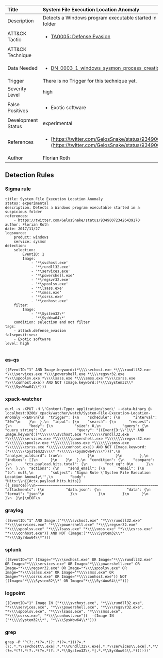 | Title                | System File Execution Location Anomaly                                                                                                                                                 |
|:---------------------|:------------------------------------------------------------------------------------------------------------------------------------------------------------|
| Description          | Detects a Windows program executable started in a suspicious folder                                                                                                                                           |
| ATT&amp;CK Tactic    | <ul><li>[TA0005: Defense Evasion](https://attack.mitre.org/tactics/TA0005)</li></ul>  |
| ATT&amp;CK Technique | <ul></ul>                             |
| Data Needed          | <ul><li>[DN_0003_1_windows_sysmon_process_creation](../Data_Needed/DN_0003_1_windows_sysmon_process_creation.md)</li></ul>                                                         |
| Trigger              |  There is no Trigger for this technique yet.  |
| Severity Level       | high                                                                                                                                                 |
| False Positives      | <ul><li>Exotic software</li></ul>                                                                  |
| Development Status   | experimental                                                                                                                                                |
| References           | <ul><li>[https://twitter.com/GelosSnake/status/934900723426439170](https://twitter.com/GelosSnake/status/934900723426439170)</li></ul>                                                          |
| Author               | Florian Roth                                                                                                                                                |


## Detection Rules

### Sigma rule

```
title: System File Execution Location Anomaly
status: experimental
description: Detects a Windows program executable started in a suspicious folder
references:
    - https://twitter.com/GelosSnake/status/934900723426439170
author: Florian Roth
date: 2017/11/27
logsource:
    product: windows
    service: sysmon
detection:
    selection:
        EventID: 1
        Image:
            - '*\svchost.exe'
            - '*\rundll32.exe'
            - '*\services.exe'
            - '*\powershell.exe'
            - '*\regsvr32.exe'
            - '*\spoolsv.exe'
            - '*\lsass.exe'
            - '*\smss.exe'
            - '*\csrss.exe'
            - '*\conhost.exe'
    filter:
        Image: 
            - '*\System32\*'
            - '*\SysWow64\*'
    condition: selection and not filter
tags:
    - attack.defense_evasion
falsepositives:
    - Exotic software
level: high


```




### es-qs
    
```
((EventID:"1" AND Image.keyword:(*\\\\svchost.exe *\\\\rundll32.exe *\\\\services.exe *\\\\powershell.exe *\\\\regsvr32.exe *\\\\spoolsv.exe *\\\\lsass.exe *\\\\smss.exe *\\\\csrss.exe *\\\\conhost.exe)) AND NOT (Image.keyword:(*\\\\System32\\* *\\\\SysWow64\\*)))
```


### xpack-watcher
    
```
curl -s -XPUT -H \'Content-Type: application/json\' --data-binary @- localhost:9200/_xpack/watcher/watch/System-File-Execution-Location-Anomaly <<EOF\n{\n  "trigger": {\n    "schedule": {\n      "interval": "30m"\n    }\n  },\n  "input": {\n    "search": {\n      "request": {\n        "body": {\n          "size": 0,\n          "query": {\n            "query_string": {\n              "query": "((EventID:\\"1\\" AND Image.keyword:(*\\\\\\\\svchost.exe *\\\\\\\\rundll32.exe *\\\\\\\\services.exe *\\\\\\\\powershell.exe *\\\\\\\\regsvr32.exe *\\\\\\\\spoolsv.exe *\\\\\\\\lsass.exe *\\\\\\\\smss.exe *\\\\\\\\csrss.exe *\\\\\\\\conhost.exe)) AND NOT (Image.keyword:(*\\\\\\\\System32\\\\* *\\\\\\\\SysWow64\\\\*)))",\n              "analyze_wildcard": true\n            }\n          }\n        },\n        "indices": []\n      }\n    }\n  },\n  "condition": {\n    "compare": {\n      "ctx.payload.hits.total": {\n        "not_eq": 0\n      }\n    }\n  },\n  "actions": {\n    "send_email": {\n      "email": {\n        "to": null,\n        "subject": "Sigma Rule \'System File Execution Location Anomaly\'",\n        "body": "Hits:\\n{{#ctx.payload.hits.hits}}{{_source}}\\n================================================================================\\n{{/ctx.payload.hits.hits}}",\n        "attachments": {\n          "data.json": {\n            "data": {\n              "format": "json"\n            }\n          }\n        }\n      }\n    }\n  }\n}\nEOF\n
```


### graylog
    
```
((EventID:"1" AND Image:("*\\\\svchost.exe" "*\\\\rundll32.exe" "*\\\\services.exe" "*\\\\powershell.exe" "*\\\\regsvr32.exe" "*\\\\spoolsv.exe" "*\\\\lsass.exe" "*\\\\smss.exe" "*\\\\csrss.exe" "*\\\\conhost.exe")) AND NOT (Image:("*\\\\System32\\*" "*\\\\SysWow64\\*")))
```


### splunk
    
```
((EventID="1" (Image="*\\\\svchost.exe" OR Image="*\\\\rundll32.exe" OR Image="*\\\\services.exe" OR Image="*\\\\powershell.exe" OR Image="*\\\\regsvr32.exe" OR Image="*\\\\spoolsv.exe" OR Image="*\\\\lsass.exe" OR Image="*\\\\smss.exe" OR Image="*\\\\csrss.exe" OR Image="*\\\\conhost.exe")) NOT ((Image="*\\\\System32\\*" OR Image="*\\\\SysWow64\\*")))
```


### logpoint
    
```
((EventID="1" Image IN ["*\\\\svchost.exe", "*\\\\rundll32.exe", "*\\\\services.exe", "*\\\\powershell.exe", "*\\\\regsvr32.exe", "*\\\\spoolsv.exe", "*\\\\lsass.exe", "*\\\\smss.exe", "*\\\\csrss.exe", "*\\\\conhost.exe"])  -(Image IN ["*\\\\System32\\*", "*\\\\SysWow64\\*"]))
```


### grep
    
```
grep -P '^(?:.*(?=.*(?:.*(?=.*1)(?=.*(?:.*.*\\svchost\\.exe|.*.*\\rundll32\\.exe|.*.*\\services\\.exe|.*.*\\powershell\\.exe|.*.*\\regsvr32\\.exe|.*.*\\spoolsv\\.exe|.*.*\\lsass\\.exe|.*.*\\smss\\.exe|.*.*\\csrss\\.exe|.*.*\\conhost\\.exe))))(?=.*(?!.*(?:.*(?=.*(?:.*.*\\System32\\.*|.*.*\\SysWow64\\.*))))))'
```


